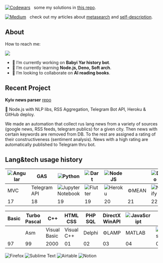 [![Codewars](https://img.shields.io/badge/Codewars-B1361E?style=plastic&logo=codewars&logoColor=grey)](https://www.codewars.com/users/danvoronov)  &nbsp; some my solutions in [this repo](https://github.com/danvoronov/codewars_js_solutions).

[![Medium](https://img.shields.io/badge/Medium-12100E?style=plastic&logo=medium&logoColor=white)](https://danvoronov.medium.com/)  &nbsp; check out my articles about [metasearch](https://danvoronov.medium.com/%D0%BC%D0%B5%D1%82%D0%B0%D0%BF%D0%BE%D0%B8%D1%81%D0%BA-%D0%B8-%D0%B7%D0%B0%D1%87%D0%B5%D0%BC-%D0%BE%D0%BD-%D0%BD%D1%83%D0%B6%D0%B5%D0%BD-bb13680b299e) and [self-description](https://danvoronov.medium.com/%D0%B4%D0%BD%D0%B5%D0%B2%D0%BD%D0%B8%D0%BA%D0%BE%D0%B2%D0%BE%D1%81%D1%82%D1%8C-index-bf116ce9cd12).

## About

How to reach me:

<a href="https://t.me/dan_voronov"><img src="https://img.shields.io/badge/-@dan_voronov-0088cc?style=flat&logo=Telegram&logoColor=white"/></a>

- 🔭 I’m currently working on __Babyi Yar history bot__.
- 🌱 I’m currently learning __Node.js, Deno, Soft arch__.
- 👯 I’m looking to collaborate on __AI reading books__.


## Recent Project

__Kyiv news parser__ [repo](https://github.com/danvoronov/cityNewsParser)

🧰 Node.js with NLP libs, RSS Aggregation, Telegram Bot API, Heroku & GitHub deploy.

We made an automation that collect rus lang news from a variety of sources (google news, RSS feeds, telegram publics) for a given city. Then news with certain keywords are removed from DB. To the rest are assigned a rating of their constructiveness (sentiment analysis). News with a high rating are automatically published to Telegram thru bot.


## Lang&tech usage history

| ![Angular](https://img.shields.io/badge/angular-%23DD0031.svg?style=plastic&logo=angular&logoColor=white) | GAS | ![Python](https://img.shields.io/badge/python-3670A0?style=plastic&logo=python&logoColor=ffdd54) | ![Dart](https://img.shields.io/badge/dart-%230175C2.svg?style=plastic&logo=dart&logoColor=white) | ![NodeJS](https://img.shields.io/badge/node.js-6DA55F?style=plastic&logo=node.js&logoColor=white) |  | ![Deno JS](https://img.shields.io/badge/deno%20js-000000?style=plastic&logo=deno&logoColor=white)
| ------ | ------ | ------ | ------ | ------  |------ |------ |
| MVC | Telegram API | ![Jupyter Notebook](https://img.shields.io/badge/jupyter-%23FA0F00.svg?style=plastic&logo=jupyter&logoColor=white) | ![Flutter](https://img.shields.io/badge/Flutter-%2302569B.svg?style=plastic&logo=Flutter&logoColor=white) | ![Heroku](https://img.shields.io/badge/heroku-%23430098.svg?style=plastic&logo=heroku&logoColor=white) | ⚙️MEAN | ![Netlify](https://img.shields.io/badge/netlify-%23000000.svg?style=plastic&logo=netlify&logoColor=#00C7B7)
| 17 | 18 | 19 | 19 | 20 | 21 |22 

| Basic | Turbo Pascal | C++ | HTML CSS | PHP SQL | DirectX WinAPI | ![JavaScript](https://img.shields.io/badge/javascript-%23323330.svg?style=plastic&logo=javascript&logoColor=%23F7DF1E) | | ![jQuery](https://img.shields.io/badge/jquery-%230769AD.svg?style=plastic&logo=jquery&logoColor=white) | 
| ------ | ------ | ------ | ------ | ------ | ------ | ------ |  ------ | ------ | 
||Asm | Visual Basic | Visual C++ | Delphi | ⚙️LAMP | MATLAB | ![WordPress](https://img.shields.io/badge/WordPress-%23117AC9.svg?style=plastic&logo=WordPress&logoColor=white) | jQuery UI |
| 97 | 99 | 2000 |01 |02 |03 |04 | 08 | 10 |


![Firefox](https://img.shields.io/badge/Firefox-FF7139?style=for-the-badge&logo=Firefox-Browser&logoColor=white)   ![Sublime Text](https://img.shields.io/badge/sublime_text-%23575757.svg?style=for-the-badge&logo=sublime-text&logoColor=important)    ![Airtable](https://img.shields.io/badge/Airtable-18BFFF?style=for-the-badge&logo=Airtable&logoColor=white)    ![Notion](https://img.shields.io/badge/Notion-%23000000.svg?style=for-the-badge&logo=notion&logoColor=white)

<!--
**danvoronov/danvoronov** is a ✨ _special_ ✨ repository because its `README.md` (this file) appears on your GitHub profile.

Here are some ideas to get you started:

- 🔭 I’m currently working on ...
- 🌱 I’m currently learning ...
- 👯 I’m looking to collaborate on ...
- 🤔 I’m looking for help with ...
- 💬 Ask me about ...
- 📫 How to reach me: ...
- 😄 Pronouns: ...
- ⚡ Fun fact: ...
-->
